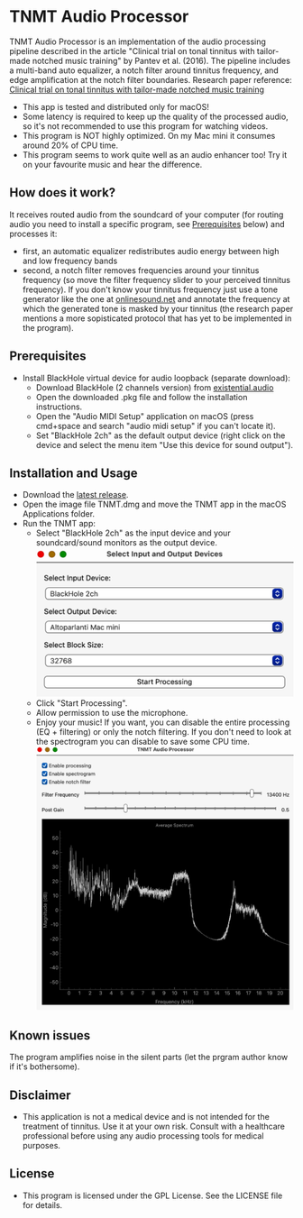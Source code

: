 # TNMT Audio Processor

TNMT Audio Processor is an implementation of the audio processing pipeline described in the article "Clinical trial on tonal tinnitus with tailor-made notched music training" by Pantev et al. (2016). The pipeline includes a multi-band auto equalizer, a notch filter around tinnitus frequency, and edge amplification at the notch filter boundaries.
Research paper reference: <a href="https://link.springer.com/content/pdf/10.1186/s12883-016-0558-7.pdf" target="_blank">Clinical trial on tonal tinnitus with tailor-made notched music training</a>


- This app is tested and distributed only for macOS!
- Some latency is required to keep up the quality of the processed audio, so it's not recommended to use this program for watching videos.
- This program is NOT highly optimized. On my Mac mini it consumes around 20% of CPU time.
- This program seems to work quite well as an audio enhancer too! Try it on your favourite music and hear the difference. 


## How does it work?

It receives routed audio from the soundcard of your computer (for routing audio you need to install a specific program, see [Prerequisites](#prerequisites) below) and processes it:
- first, an automatic equalizer redistributes audio energy between high and low frequency bands
- second, a notch filter removes frequencies around your tinnitus frequency (so move the filter frequency slider to your perceived tinnitus frequency). If you don't know your tinnitus frequency just use a tone generator like the one at <a href="https://onlinesound.net/tone-generator" target="_blank">onlinesound.net</a> and annotate the frequency at which the generated tone is masked by your tinnitus (the research paper mentions a more sopisticated protocol that has yet to be implemented in the program).

## Prerequisites

- Install BlackHole virtual device for audio loopback (separate download):
  - Download BlackHole (2 channels version) from <a href="https://existential.audio/blackhole/" target="_blank">existential.audio</a>
  - Open the downloaded .pkg file and follow the installation instructions.
  - Open the "Audio MIDI Setup" application on macOS (press cmd+space and search "audio midi setup" if you can't locate it).
  - Set "BlackHole 2ch" as the default output device (right click on the device and select the menu item "Use this device for sound output").
    
## Installation and Usage

- Download the [latest release](https://github.com/flosSoftware/tinnitus_therapy/releases/download/v0.1.0-alpha/TNMT.dmg).
- Open the image file TNMT.dmg and move the TNMT app in the macOS Applications folder.
- Run the TNMT app:
  - Select "BlackHole 2ch" as the input device and your soundcard/sound monitors as the output device.
  ![Screenshot of the application](img/screen1.png)
  - Click "Start Processing".
  - Allow permission to use the microphone.
  - Enjoy your music! If you want, you can disable the entire processing (EQ + filtering) or only the notch filtering. If you don't need to look at the spectrogram you can disable to save some CPU time.
  ![Another screenshot of the application](img/screen2.png)

## Known issues

The program amplifies noise in the silent parts (let the prgram author know if it's bothersome).

## Disclaimer

- This application is not a medical device and is not intended for the treatment of tinnitus. Use it at your own risk. Consult with a healthcare professional before using any audio processing tools for medical purposes.


## License

- This program is licensed under the GPL License. See the LICENSE file for details.
